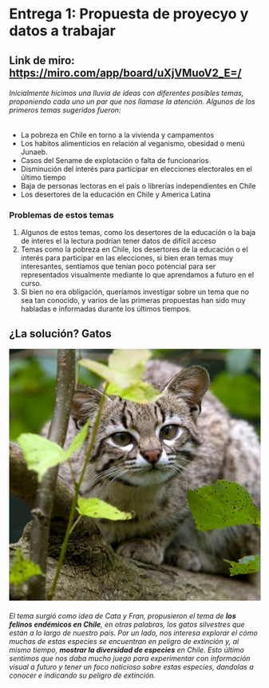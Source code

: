 # Entrega 1: Propuesta de proyecyo y datos a trabajar

## Link de miro: https://miro.com/app/board/uXjVMuoV2_E=/

###### Inicialmente hicimos una lluvia de ideas con diferentes posibles temas, proponiendo cada uno un par que nos llamase la atención. Algunos de los primeros temas sugeridos fueron: 

* La pobreza en Chile en torno a la vivienda y campamentos
* Los habitos alimenticios en relación al veganismo, obesidad o menú Junaeb. 
* Casos del Sename de explotación o falta de funcionarios
* Disminución del interés para participar en elecciones electorales en el último tiempo
* Baja de personas lectoras en el país o librerías independientes en Chile
* Los desertores de la educación en Chile y America Latina

### Problemas de estos temas

1. Algunos de estos temas, como los desertores de la educación o la baja de interes el la lectura podrían tener datos de difícil acceso
2. Temas como la pobreza en Chile, los desertores de la educación o el interés para participar en las elecciones, si bien eran temas muy interesantes, sentíamos que tenían poco potencial para ser representados visualmente mediante lo que aprendamos a futuro en el curso.
3. Si bien no era obligación, queríamos investigar sobre un tema que no sea tan conocido, y varios de las primeras propuestas han sido muy habladas e informadas durante los últimos tiempos. 

## ¿La solución? Gatos

![Alt text](image.png)

###### El tema surgió como idea de Cata y Fran, propusieron el tema de **los felinos endémicos en Chile**, en otras palabras, los gatos silvestres que están a lo largo de nuestro país. Por un lado, nos interesa explorar el cómo muchas de estas especies se encuentran en peligro de extinción y, al mismo tiempo, **mostrar la diversidad de especies** en Chile. Esto último sentimos que nos daba mucho juego para experimentar con información visual a futuro y tener un foco noticioso sobre estas especies, dandolas a conocer e indicando su peligro de extinción.

